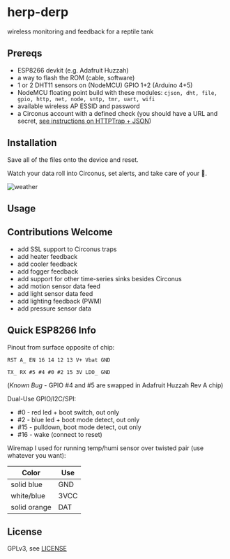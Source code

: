 # herp-derp

wireless monitoring and feedback for a reptile tank

## Prereqs

  * ESP8266 devkit (e.g. Adafruit Huzzah)
  * a way to flash the ROM (cable, software)
  * 1 or 2 DHT11 sensors on (NodeMCU) GPIO 1+2 (Arduino 4+5)
  * NodeMCU floating point build with these modules: `cjson, dht, file, gpio, http, net, node, sntp, tmr, uart, wifi`
  * available wireless AP ESSID and password
  * a Circonus account with a defined check (you should have a URL and secret, [see instructions on HTTPTrap + JSON](http://goo.gl/jzUwqg))

## Installation

  Save all of the files onto the device and reset. 
  
  Watch your data roll into Circonus, set alerts, and take care of your 🐍.
  
 ![weather](https://share.circonus.com/snapshot/dashboards/70e41ee5-32dc-6286-d529-8ae5378c0f2b/seEM9O)
  

## Usage


## Contributions Welcome

  * add SSL support to Circonus traps
  * add heater feedback
  * add cooler feedback
  * add fogger feedback
  * add support for other time-series sinks besides Circonus
  * add motion sensor data feed
  * add light sensor data feed
  * add lighting feedback (PWM)
  * add pressure sensor data
  
## Quick ESP8266 Info

Pinout from surface opposite of chip:

```
RST A_ EN 16 14 12 13 V+ Vbat GND

TX_ RX #5 #4 #0 #2 15 3V LDO_ GND
```
(_Known Bug_ - GPIO #4 and #5 are swapped in Adafruit Huzzah Rev A chip)

Dual-Use GPIO/I2C/SPI:

* #0 - red led + boot switch, out only
* #2 - blue led + boot mode detect, out only
* #15 - pulldown, boot mode detect, out only
* #16 - wake (connect to reset)

Wiremap I used for running temp/humi sensor over twisted pair (use whatever you want):

|Color|Use|
|---|---|
|solid blue|GND|
|white/blue|3VCC|
|solid orange|DAT|


## License

GPLv3, see [LICENSE](./LICENSE)
